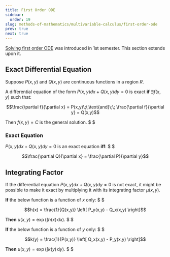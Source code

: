 ```yaml
---
title: First Order ODE
sidebar:
  order: 19
slug: methods-of-mathematics/multivariable-calculus/first-order-ode
prev: true
next: true
---
```


[Solving first order ODE](https://s1.sahithyan.dev/mathematics/ode/first-order-ode/) was introduced in 1st semester. This section extends upon it.

## Exact Differential Equation

Suppose $P(x,y)$ and $Q(x,y)$ are continuous functions in a region $R$.

A differential equation of the form $P(x,y)dx + Q(x,y)dy = 0$ is exact **if** $\exists f(x,y)$ such that: 

```math
\frac{\partial f}{\partial x} = P(x,y)\;\;\text{and}\;\; \frac{\partial f}{\partial y} = Q(x,y)
```

Then $f(x,y) = C$ is the general solution. $ $

### Exact Equation

$P(x,y)dx + Q(x,y)dy = 0$ is an exact equation **iff**: $ $

```math
\frac{\partial Q}{\partial x} = \frac{\partial P}{\partial y}
```

## Integrating Factor

If the differential equation $P(x,y)dx + Q(x,y)dy = 0$ is not exact, it might be possible to make it exact by multiplying it with its integrating factor $\mu(x,y)$.

**If** the below function is a function of $x$ only: $ $

```math
h(x) = \frac{1}{Q(x,y)} \left[ P_y(x,y) - Q_x(x,y)  \right]
```

**Then** $u(x,y) = \exp(\int h(x)\,\text{d}x)$. $ $

**If** the below function is a function of $y$ only: $ $

```math
k(y) = \frac{1}{P(x,y)} \left[ Q_x(x,y) - P_y(x,y)  \right]
```

**Then** $u(x,y) = \exp(\int k(y)\,\text{d}y)$. $ $
